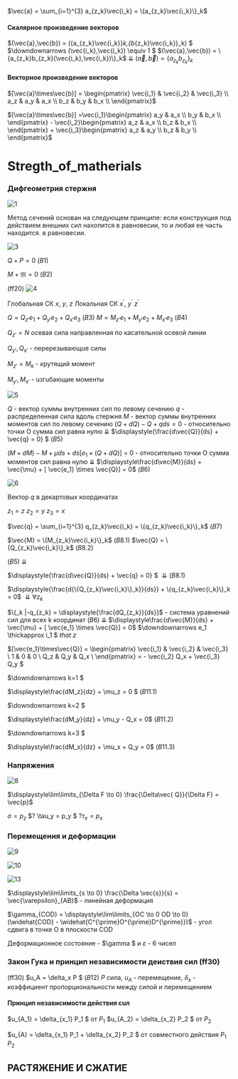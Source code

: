 $\vec{a} = \sum_{i=1}^{3} a_{z_k}\vec{i_k} = \{a_{z_k}\vec{i_k}\}_k$

#### Скалярное произведение векторов

$(\vec{a},\vec{b}) = (\{a_{z_k}\vec{i_k}\}_k,\{b_{z_k}\vec{i_k}\}_k) $
$\downdownarrows (\vec{i_k},\vec{i_k}) \equiv 1 $
$(\vec{a},\vec{b}) = \{a_{z_k}b_{z_k}(\vec{i_k},\vec{i_k})\}_k$
$\downdownarrows$
$(\vec{a},\vec{b}) = \{a_{z_k}b_{z_k}\}_k$

#### Векторное произведение векторов

$[\vec{a}\times\vec{b}] = \begin{pmatrix}
\vec{i_1} & \vec{i_2} & \vec{i_3} \\
a_z & a_y & a_x \\
b_z & b_y & b_x \\
\end{pmatrix}$

$[\vec{a}\times\vec{b}] =\vec{i_1}\begin{pmatrix}
 a_y & a_x \\
b_y & b_x \\
\end{pmatrix} - \vec{i_2}\begin{pmatrix}
 a_z & a_x \\
b_z & b_x \\
\end{pmatrix} + \vec{i_3}\begin{pmatrix}
 a_z & a_y \\
b_z & b_y \\
\end{pmatrix}$

# Stregth_of_matherials

### Дифгеометрия стержня

![1](../../img/fed/1.png)

Метод сечений основан на следующем принципе: если кон­струкция под действием внешних сил нахопится в равновесии, то и любая ее часть находится. в равновесии.

![3](../../img/fed/3.png)


$Q + P = 0$ $(B1)$

$M + \mathfrak{M} = 0$ $(B2)$

(ff20)
![4](../../img/fed/4.png)

Глобальная СК $x$, $y$, $z$
Локальная СК $x^{\prime}$, $y^{\prime}$ $z^{\prime}$

$Q=Q_{z{\prime}}e_1 + Q_{y{\prime}}e_2 + Q_{x{\prime}}e_3$ $(B3)$
$M=M_{z{\prime}}e_1 + M_{y{\prime}}e_2 + M_{x{\prime}}e_3$ $(B4)$

$Q_{z{\prime}} = N$ осевая сила направленная по касательной осевой линии

$Q_{y{\prime}}, Q_{x{\prime}}$ - nеререзывающuе силы

$M_{z{\prime}} = M_k$ - крутящий момент

$M_{y{\prime}},  M_{x{\prime}}$ - uзгuбающие моменты


![5](../../img/fed/5.png)


$Q$ - вектор суммы внутренних сил по левому сечению
$q$ - распределенная сила вдоль стержня
$M$ - вектор суммы внутренних моментов сил по левому сечению
$(Q + dQ) - Q + qds = 0$ - относительно точки О сумма сил равна нулю
$\downdownarrows$
$\displaystyle{\frac{d\vec{Q}}{ds} + \vec{q} = 0} $ $(B5)$

$(M+dM)-M + {\mu}ds + ds [ e_1 \times (Q+dQ)]$ = 0 - относительно точки О сумма моментов сил равна нулю
$\downdownarrows$
$\displaystyle\frac{d\vec{M}}{ds} + \vec{\mu} + [ \vec{e_1} \times \vec{Q}] = 0$ $(B6)$

![6](../../img/fed/6.png)

Вектор $q$ в декартовых координатах

$z_1 = z$
$z_2 = y$
$z_3 = x$


$\vec{q} = \sum_{i=1}^{3} q_{z_k}\vec{i_k} = \{q_{z_k}\vec{i_k}\}_k$ $(B7)$

$\vec{M} = \{M_{z_k}\vec{i_k}\}_k$ $(B8.1)$
$\vec{Q} = \{Q_{z_k}\vec{i_k}\}_k$ $(B8.2)$

$(B5)$
$\downdownarrows$

$\displaystyle{\frac{d\vec{Q}}{ds} + \vec{q} = 0} $
$\downdownarrows (B8.1)$

$\displaystyle{\frac{d{\{Q_{z_k}\vec{i_k}\}_k}}{ds}} + \{q_{z_k}\vec{i_k}\}_k = 0$ 
$\downdownarrows \forall  z_k$

$\{_k |-q_{z_k} =  \displaystyle{\frac{dQ_{z_k}}{ds}}$ - система уравнений сил для всех k координат
$(B6)$
$\downdownarrows$
$\displaystyle\frac{d\vec{M}}{ds} + \vec{\mu} + [ \vec{e_1} \times \vec{Q}] = 0$ 
$\downdownarrows e_1 \thickapprox i_1 $ $that$ $z$

$[\vec{e_1}\times\vec{Q}] = \begin{pmatrix}
\vec{i_1} & \vec{i_2} & \vec{i_3} \\
1 & 0 & 0 \\
Q_z & Q_y & Q_x \\
\end{pmatrix} = - \vec{i_2} Q_x + \vec{i_3} Q_y $

$\downdownarrows k=1 $

$\displaystyle\frac{dM_z}{dz} + \mu_z = 0  $ $(B11.1)$

$\downdownarrows k=2 $

$\displaystyle\frac{dM_y}{dz} + \mu_y - Q_x = 0$ $(B11.2)$

$\downdownarrows k=3 $

$\displaystyle\frac{dM_x}{dz} + \mu_x + Q_y = 0$ $(B11.3)$

### Напряжения

![8](../../img/fed/8.png)

$\displaystyle\lim\limits_{\Delta F \to 0} \frac{\Delta\vec{ Q}}{\Delta F} = \vec{p}$

$\sigma = p_z$
$? \tau_y = p_y $
$? \tau_x = p_x$

### Перемещения и деформации

![9](../../img/fed/9.png)

![10](../../img/fed/10.png)

![13](../../img/fed/13.png)

$\displaystyle\lim\limits_{s \to 0} \frac{\Delta \vec{s}}{s} = \vec{\varepsilon}_{AB}$ - линейная деформация

$\gamma_{COD} = \displaystyle\lim\limits_{OC \to 0 OD \to 0} (\widehat{COD} - \widehat{C^{\prime}O^{\prime}D^{\prime}})$ - угол сдвига в точке О в плоскости
COD

Деформационное состояние - $\gamma $ и $\varepsilon$ - 6 чисел

### Закон Гука и принцип независимости деиствия сил (ff30)

(ff30)
$u_A = \delta_x P $ $(B12)$
$P$ сила, $u_A$ - перемещение, $\delta_x$ - коэффициент пропорциональности между силой и перемещением

#### Принцип независимости действия сuл
$u_{A_1} = \delta_{x_1} P_1 $ от $P_1$
$u_{A_2} = \delta_{x_2} P_2 $ от $P_2$

$u_{A} = \delta_{x_1} P_1 + \delta_{x_2} P_2 $ от совместного действия $P_1$ $P_2$

## РАСТЯЖЕНИЕ И СЖАТИЕ

